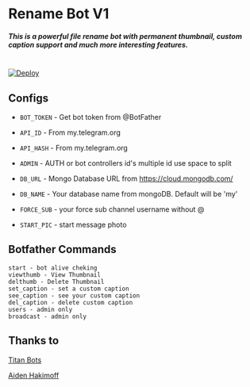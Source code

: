 #  Rename Bot V1

#####  This is a powerful file rename bot with permanent thumbnail, custom caption support and much more interesting features.


<br>
<a href="https://app.koyeb.com/deploy?type=git&repository=github.com/TEAM-PYRO-BOTZ/PYRO-RENAME-BOT&branch=main&name=pyro-rename-bot">
  <img src="https://www.koyeb.com/static/images/deploy/button.svg" alt="Deploy">
</a>
<br>


## Configs 

* `BOT_TOKEN`  - Get bot token from @BotFather

* `API_ID` - From my.telegram.org 

* `API_HASH` - From my.telegram.org 

* `ADMIN` - AUTH or bot controllers id's multiple id use space to split 

* `DB_URL`  - Mongo Database URL from https://cloud.mongodb.com/

* `DB_NAME`  - Your database name from mongoDB. Default will be 'my'

* `FORCE_SUB` - your force sub channel username without @ 

* `START_PIC` - start message photo

## Botfather Commands
```
start - bot alive cheking
viewthumb - View Thumbnail
delthumb - Delete Thumbnail
set_caption - set a custom caption
see_caption - see your custom caption
del_caption - delete custom caption
users - admin only
broadcast - admin only
```

## Thanks to

<a href="https://t.me/TitanBotUpdates">
   <p> Titan Bots</p>
  </a>
<a href="https://github.com/aidenhakimoff">
   <p> Aiden Hakimoff </p>
  </a>

